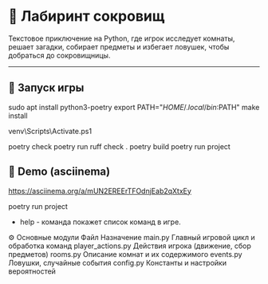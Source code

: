 # 🏰 Лабиринт сокровищ

Текстовое приключение на Python, где игрок исследует комнаты, решает загадки, собирает предметы и избегает ловушек, чтобы добраться до сокровищницы.

---

## 🚀 Запуск игры

sudo apt install python3-poetry
export PATH="$HOME/.local/bin:$PATH"
make install


venv\Scripts\Activate.ps1


poetry check 
poetry run ruff check .
poetry build
poetry run project


## 🎥 Demo (asciinema)

https://asciinema.org/a/mUN2EREErTFOdnjEab2qXtxEy

poetry run project


- help - команда покажет список команд в игре. 

⚙️ Основные модули
Файл	Назначение
main.py	Главный игровой цикл и обработка команд
player_actions.py	Действия игрока (движение, сбор предметов)
rooms.py	Описание комнат и их содержимого
events.py	Ловушки, случайные события
config.py	Константы и настройки вероятностей





